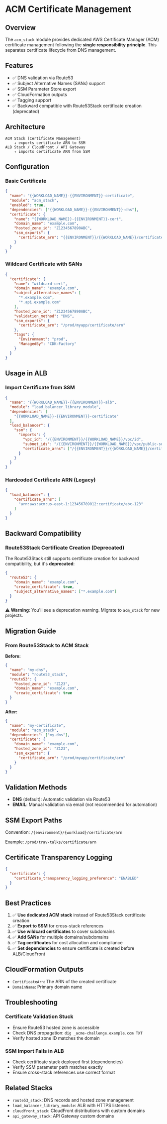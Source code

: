 # ACM Certificate Management

## Overview

The `acm_stack` module provides dedicated AWS Certificate Manager (ACM) certificate management following the **single responsibility principle**. This separates certificate lifecycle from DNS management.

## Features

- ✅ DNS validation via Route53
- ✅ Subject Alternative Names (SANs) support
- ✅ SSM Parameter Store export
- ✅ CloudFormation outputs
- ✅ Tagging support
- ✅ Backward compatible with Route53Stack certificate creation (deprecated)

## Architecture

```
ACM Stack (Certificate Management)
    ↓ exports certificate ARN to SSM
ALB Stack / CloudFront / API Gateway
    ↑ imports certificate ARN from SSM
```

## Configuration

### Basic Certificate

```json
{
  "name": "{{WORKLOAD_NAME}}-{{ENVIRONMENT}}-certificate",
  "module": "acm_stack",
  "enabled": true,
  "dependencies": ["{{WORKLOAD_NAME}}-{{ENVIRONMENT}}-dns"],
  "certificate": {
    "name": "{{WORKLOAD_NAME}}-{{ENVIRONMENT}}-cert",
    "domain_name": "example.com",
    "hosted_zone_id": "Z1234567890ABC",
    "ssm_exports": {
      "certificate_arn": "{{ENVIRONMENT}}/{{WORKLOAD_NAME}}/certificate/arn"
    }
  }
}
```

### Wildcard Certificate with SANs

```json
{
  "certificate": {
    "name": "wildcard-cert",
    "domain_name": "example.com",
    "subject_alternative_names": [
      "*.example.com",
      "*.api.example.com"
    ],
    "hosted_zone_id": "Z1234567890ABC",
    "validation_method": "DNS",
    "ssm_exports": {
      "certificate_arn": "/prod/myapp/certificate/arn"
    },
    "tags": {
      "Environment": "prod",
      "ManagedBy": "CDK-Factory"
    }
  }
}
```

## Usage in ALB

### Import Certificate from SSM

```json
{
  "name": "{{WORKLOAD_NAME}}-{{ENVIRONMENT}}-alb",
  "module": "load_balancer_library_module",
  "dependencies": [
    "{{WORKLOAD_NAME}}-{{ENVIRONMENT}}-certificate"
  ],
  "load_balancer": {
    "ssm": {
      "imports": {
        "vpc_id": "/{{ENVIRONMENT}}/{{WORKLOAD_NAME}}/vpc/id",
        "subnet_ids": "/{{ENVIRONMENT}}/{{WORKLOAD_NAME}}/vpc/public-subnet-ids",
        "certificate_arns": ["/{{ENVIRONMENT}}/{{WORKLOAD_NAME}}/certificate/arn"]
      }
    }
  }
}
```

### Hardcoded Certificate ARN (Legacy)

```json
{
  "load_balancer": {
    "certificate_arns": [
      "arn:aws:acm:us-east-1:123456789012:certificate/abc-123"
    ]
  }
}
```

## Backward Compatibility

### Route53Stack Certificate Creation (Deprecated)

The Route53Stack still supports certificate creation for backward compatibility, but it's **deprecated**:

```json
{
  "route53": {
    "domain_name": "example.com",
    "create_certificate": true,
    "subject_alternative_names": ["*.example.com"]
  }
}
```

⚠️ **Warning**: You'll see a deprecation warning. Migrate to `acm_stack` for new projects.

## Migration Guide

### From Route53Stack to ACM Stack

**Before:**
```json
{
  "name": "my-dns",
  "module": "route53_stack",
  "route53": {
    "hosted_zone_id": "Z123",
    "domain_name": "example.com",
    "create_certificate": true
  }
}
```

**After:**
```json
{
  "name": "my-certificate",
  "module": "acm_stack",
  "dependencies": ["my-dns"],
  "certificate": {
    "domain_name": "example.com",
    "hosted_zone_id": "Z123",
    "ssm_exports": {
      "certificate_arn": "/prod/myapp/certificate/arn"
    }
  }
}
```

## Validation Methods

- **DNS** (default): Automatic validation via Route53
- **EMAIL**: Manual validation via email (not recommended for automation)

## SSM Export Paths

Convention: `/{environment}/{workload}/certificate/arn`

Example: `/prod/trav-talks/certificate/arn`

## Certificate Transparency Logging

```json
{
  "certificate": {
    "certificate_transparency_logging_preference": "ENABLED"
  }
}
```

## Best Practices

1. ✅ **Use dedicated ACM stack** instead of Route53Stack certificate creation
2. ✅ **Export to SSM** for cross-stack references
3. ✅ **Use wildcard certificates** to cover subdomains
4. ✅ **Add SANs** for multiple domains/subdomains
5. ✅ **Tag certificates** for cost allocation and compliance
6. ✅ **Set dependencies** to ensure certificate is created before ALB/CloudFront

## CloudFormation Outputs

- `CertificateArn`: The ARN of the created certificate
- `DomainName`: Primary domain name

## Troubleshooting

### Certificate Validation Stuck

- Ensure Route53 hosted zone is accessible
- Check DNS propagation: `dig _acme-challenge.example.com TXT`
- Verify hosted zone ID matches the domain

### SSM Import Fails in ALB

- Check certificate stack deployed first (dependencies)
- Verify SSM parameter path matches exactly
- Ensure cross-stack references use correct format

## Related Stacks

- `route53_stack`: DNS records and hosted zone management
- `load_balancer_library_module`: ALB with HTTPS listeners
- `cloudfront_stack`: CloudFront distributions with custom domains
- `api_gateway_stack`: API Gateway custom domains
